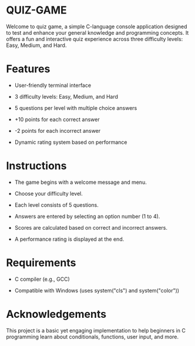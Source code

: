 # QUIZ-GAME
Welcome to quiz game, a simple C-language console application designed to test and enhance your general knowledge and programming concepts. It offers a fun and interactive quiz experience across three difficulty levels: Easy, Medium, and Hard.
# Features
- User-friendly terminal interface

- 3 difficulty levels: Easy, Medium, and Hard

- 5 questions per level with multiple choice answers

- +10 points for each correct answer

- -2 points for each incorrect answer

- Dynamic rating system based on performance
# Instructions
- The game begins with a welcome message and menu.

- Choose your difficulty level.

- Each level consists of 5 questions.

- Answers are entered by selecting an option number (1 to 4).

- Scores are calculated based on correct and incorrect answers.

- A performance rating is displayed at the end.
# Requirements
- C compiler (e.g., GCC)

- Compatible with Windows (uses system("cls") and system("color"))
# Acknowledgements
This project is a basic yet engaging implementation to help beginners in C programming learn about conditionals, functions, user input, and more.
